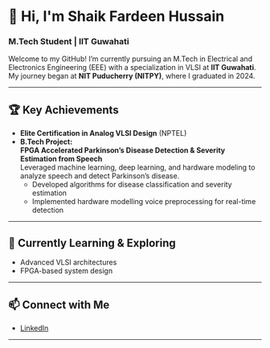 
# 👋 Hi, I'm Shaik Fardeen Hussain

### M.Tech Student | IIT Guwahati

Welcome to my GitHub! I’m currently pursuing an M.Tech in Electrical and Electronics Engineering (EEE) with a specialization in VLSI at **IIT Guwahati**. My journey began at **NIT Puducherry (NITPY)**, where I graduated in 2024.

---

## 🏆 Key Achievements

- **Elite Certification in Analog VLSI Design** (NPTEL)
- **B.Tech Project:**  
  **FPGA Accelerated Parkinson’s Disease Detection & Severity Estimation from Speech**  
  Leveraged machine learning, deep learning, and hardware modeling to analyze speech and detect Parkinson’s disease.  
  - Developed algorithms for disease classification and severity estimation
  - Implemented hardware modelling voice preprocessing for real-time detection

---


## 🌱 Currently Learning & Exploring

- Advanced VLSI architectures
- FPGA-based system design

---

## 📫 Connect with Me

- [LinkedIn](https://www.linkedin.com/in/shaik-fardeen-hussain-27b79723b)

---
